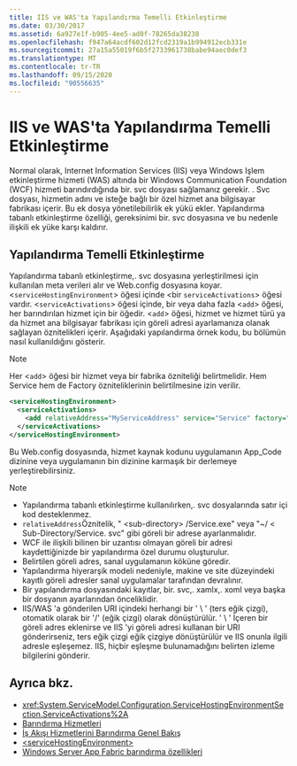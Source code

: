 ```yaml
---
title: IIS ve WAS'ta Yapılandırma Temelli Etkinleştirme
ms.date: 03/30/2017
ms.assetid: 6a927e1f-b905-4ee5-ad0f-78265da38238
ms.openlocfilehash: f947a64acdf602d12fcd2319a1b994912ecb331e
ms.sourcegitcommit: 27a15a55019f6b5f2733961738babe94aec0def3
ms.translationtype: MT
ms.contentlocale: tr-TR
ms.lasthandoff: 09/15/2020
ms.locfileid: "90556635"
---
```

# <a name="configuration-based-activation-in-iis-and-was"></a>IIS ve WAS'ta Yapılandırma Temelli Etkinleştirme

Normal olarak, Internet Information Services (IIS) veya Windows Işlem etkinleştirme hizmeti (WAS) altında bir Windows Communication Foundation (WCF) hizmeti barındırdığında bir. svc dosyası sağlamanız gerekir. . Svc dosyası, hizmetin adını ve isteğe bağlı bir özel hizmet ana bilgisayar fabrikası içerir. Bu ek dosya yönetilebilirlik ek yükü ekler. Yapılandırma tabanlı etkinleştirme özelliği, gereksinimi bir. svc dosyasına ve bu nedenle ilişkili ek yüke karşı kaldırır.

## <a name="configuration-based-activation"></a>Yapılandırma Temelli Etkinleştirme

Yapılandırma tabanlı etkinleştirme,. svc dosyasına yerleştirilmesi için kullanılan meta verileri alır ve Web.config dosyasına koyar. <`serviceHostingEnvironment`> öğesi içinde <bir `serviceActivations`> öğesi vardır. <`serviceActivations`> öğesi içinde, bir veya daha fazla <`add`> öğesi, her barındırılan hizmet için bir öğedir. <`add`> öğesi, hizmet ve hizmet türü ya da hizmet ana bilgisayar fabrikası için göreli adresi ayarlamanıza olanak sağlayan öznitelikleri içerir. Aşağıdaki yapılandırma örnek kodu, bu bölümün nasıl kullanıldığını gösterir.

> [!NOTE]
> Her <`add`> öğesi bir hizmet veya bir fabrika özniteliği belirtmelidir. Hem Service hem de Factory özniteliklerinin belirtilmesine izin verilir.

```xml
<serviceHostingEnvironment>
  <serviceActivations>
    <add relativeAddress="MyServiceAddress" service="Service" factory="MyServiceHostFactory"/>
  </serviceActivations>
</serviceHostingEnvironment>
```

 Bu Web.config dosyasında, hizmet kaynak kodunu uygulamanın App_Code dizinine veya uygulamanın bin dizinine karmaşık bir derlemeye yerleştirebilirsiniz.

> [!NOTE]
>
> - Yapılandırma tabanlı etkinleştirme kullanılırken,. svc dosyalarında satır içi kod desteklenmez.
> - `relativeAddress`Öznitelik, " \<sub-directory> /Service.exe" veya "~/ \< Sub-Directory/Service. svc" gibi göreli bir adrese ayarlanmalıdır.
> - WCF ile ilişkili bilinen bir uzantısı olmayan göreli bir adresi kaydettiğinizde bir yapılandırma özel durumu oluşturulur.
> - Belirtilen göreli adres, sanal uygulamanın köküne göredir.
> - Yapılandırma hiyerarşik modeli nedeniyle, makine ve site düzeyindeki kayıtlı göreli adresler sanal uygulamalar tarafından devralınır.
> - Bir yapılandırma dosyasındaki kayıtlar, bir. svc,. xamlx,. xoml veya başka bir dosyanın ayarlarından önceliklidir.
> - IIS/WAS 'a gönderilen URI içindeki herhangi bir ' \ ' (ters eğik çizgi), otomatik olarak bir '/' (eğik çizgi) olarak dönüştürülür. ' \ ' İçeren bir göreli adres eklenirse ve IIS 'yi göreli adresi kullanan bir URI gönderirseniz, ters eğik çizgi eğik çizgiye dönüştürülür ve IIS onunla ilgili adresle eşleşemez. IIS, hiçbir eşleşme bulunamadığını belirten izleme bilgilerini gönderir.

## <a name="see-also"></a>Ayrıca bkz.

- <xref:System.ServiceModel.Configuration.ServiceHostingEnvironmentSection.ServiceActivations%2A>
- [Barındırma Hizmetleri](../hosting-services.md)
- [İş Akışı Hizmetlerini Barındırma Genel Bakış](hosting-workflow-services-overview.md)
- [\<serviceHostingEnvironment>](../../configure-apps/file-schema/wcf/servicehostingenvironment.md)
- [Windows Server App Fabric barındırma özellikleri](/previous-versions/appfabric/ee677189(v=azure.10))
